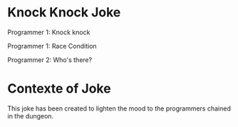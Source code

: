 # Knock Knock Joke

Programmer 1: Knock knock

Programmer 1: Race Condition

Programmer 2: Who's there?

# Contexte of Joke

This joke has been created to lighten the mood to the programmers chained in the dungeon.
